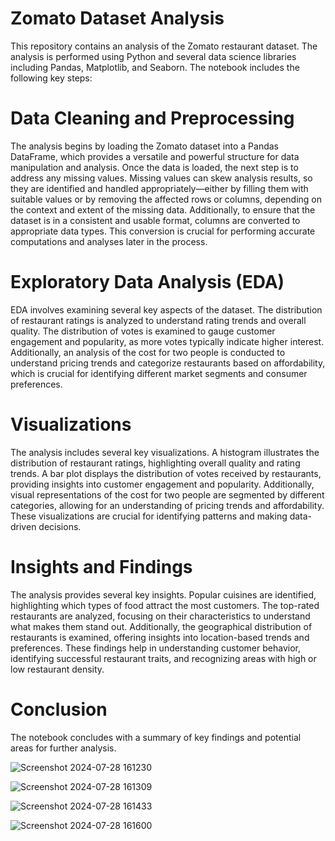 #  Zomato Dataset Analysis

This repository contains an analysis of the Zomato restaurant dataset. The analysis is performed using Python and several data science libraries including Pandas, Matplotlib, and Seaborn. The notebook includes the following key steps:

# Data Cleaning and Preprocessing
The analysis begins by loading the Zomato dataset into a Pandas DataFrame, which provides a versatile and powerful structure for data manipulation and analysis. Once the data is loaded, the next step is to address any missing values. Missing values can skew analysis results, so they are identified and handled appropriately—either by filling them with suitable values or by removing the affected rows or columns, depending on the context and extent of the missing data. Additionally, to ensure that the dataset is in a consistent and usable format, columns are converted to appropriate data types. This conversion is crucial for performing accurate computations and analyses later in the process.


# Exploratory Data Analysis (EDA)
EDA involves examining several key aspects of the dataset. The distribution of restaurant ratings is analyzed to understand rating trends and overall quality. The distribution of votes is examined to gauge customer engagement and popularity, as more votes typically indicate higher interest. Additionally, an analysis of the cost for two people is conducted to understand pricing trends and categorize restaurants based on affordability, which is crucial for identifying different market segments and consumer preferences.


# Visualizations
The analysis includes several key visualizations. A histogram illustrates the distribution of restaurant ratings, highlighting overall quality and rating trends. A bar plot displays the distribution of votes received by restaurants, providing insights into customer engagement and popularity. Additionally, visual representations of the cost for two people are segmented by different categories, allowing for an understanding of pricing trends and affordability. These visualizations are crucial for identifying patterns and making data-driven decisions.


# Insights and Findings
The analysis provides several key insights. Popular cuisines are identified, highlighting which types of food attract the most customers. The top-rated restaurants are analyzed, focusing on their characteristics to understand what makes them stand out. Additionally, the geographical distribution of restaurants is examined, offering insights into location-based trends and preferences. These findings help in understanding customer behavior, identifying successful restaurant traits, and recognizing areas with high or low restaurant density.

# Conclusion
The notebook concludes with a summary of key findings and potential areas for further analysis.

![Screenshot 2024-07-28 161230](https://github.com/user-attachments/assets/e29a9b29-68a8-4607-abda-5eb79784e2de)


![Screenshot 2024-07-28 161309](https://github.com/user-attachments/assets/22c1e7f8-6cd1-49b2-9639-a1a2074be80c)


![Screenshot 2024-07-28 161433](https://github.com/user-attachments/assets/c5e933a4-89d5-4c0d-a8be-e1e212db17ef)


![Screenshot 2024-07-28 161600](https://github.com/user-attachments/assets/7f22dbef-99cd-4a27-b800-c4a0b2b2c9bb)

